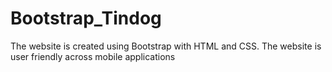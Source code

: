 # Bootstrap_Tindog
The website is created using Bootstrap with HTML and CSS. The website is user friendly across mobile applications
